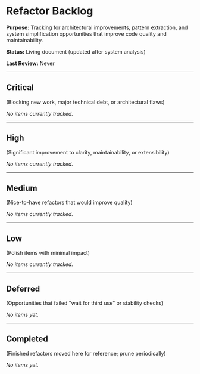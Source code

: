 # Refactor Backlog

**Purpose:** Tracking for architectural improvements, pattern extraction, and system simplification opportunities that improve code quality and maintainability.

**Status:** Living document (updated after system analysis)

**Last Review:** Never

---

## Critical

(Blocking new work, major technical debt, or architectural flaws)

*No items currently tracked.*

---

## High

(Significant improvement to clarity, maintainability, or extensibility)

*No items currently tracked.*

---

## Medium

(Nice-to-have refactors that would improve quality)

*No items currently tracked.*

---

## Low

(Polish items with minimal impact)

*No items currently tracked.*

---

## Deferred

(Opportunities that failed "wait for third use" or stability checks)

*No items yet.*

---

## Completed

(Finished refactors moved here for reference; prune periodically)

*No items yet.*
